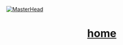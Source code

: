 [![MasterHead](https://i.ibb.co/6nJ38ry/banner-1.png)](https://beacons.ai/gigend)

<h1 align="center" ><a href="https://beacons.ai/gigend" target="_blank">home</a></h1>
